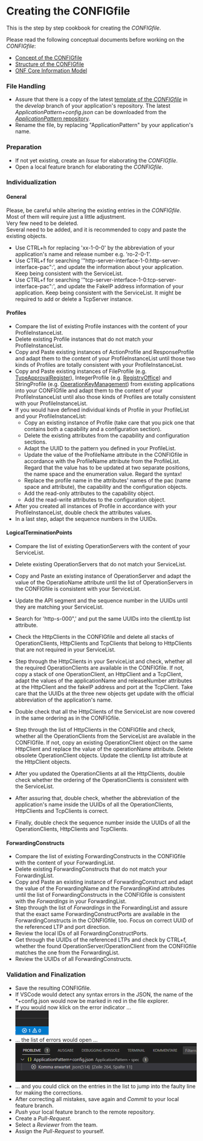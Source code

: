 # Creating the CONFIGfile

This is the step by step cookbook for creating the _CONFIGfile_.

Please read the following conceptual documents before working on the _CONFIGfile_:  
- [Concept of the CONFIGfile](../../ElementsApplicationPattern/Functions/ConceptOfConfigFile/ConceptOfConfigFile.md)  
- [Structure of the CONFIGfile](../../ElementsApplicationPattern/Functions/StructureOfConfigFile/StructureOfConfigFile.md)  
- [ONF Core Information Model](../../ElementsApplicationPattern/InformationModel/Overview/Overview.md)  


### File Handling  

- Assure that there is a copy of the latest [template of the _CONFIGfile_](../../../spec/ApplicationPattern%2Bconfig.json) in the _develop_ branch of your application's repository. The latest _ApplicationPattern+config.json_ can be downloaded from the [_ApplicationPattern_ repository](https://github.com/openBackhaul/ApplicationPattern/tree/develop).  
- Rename the file, by replacing "ApplicationPattern" by your application's name.  


### Preparation  

- If not yet existing, create an _Issue_ for elaborating the _CONFIGfile_.  
- Open a local feature branch for elaborating the _CONFIGfile_.  


### Individualization  

#### General

Please, be careful while altering the existing entries in the _CONFIGfile_.  
Most of them will require just a little adjustment.  
Very few need to be deleted.  
Several need to be added, and it is recommended to copy and paste the existing objects.

- Use CTRL+h for replacing 'xx-1-0-0' by the abbreviation of your application's name and release number e.g. 'ro-2-0-1'.  
- Use CTRL+f for searching '"http-server-interface-1-0:http-server-interface-pac":', and update the information about your application. Keep being consistent with the ServiceList.  
- Use CTRL+f for searching '"tcp-server-interface-1-0:tcp-server-interface-pac":', and update the FakeIP address information of your application. Keep being consistent with the ServiceList. It might be required to add or delete a TcpServer instance.  

#### Profiles

- Compare the list of existing Profile instances with the content of your ProfileInstanceList.  
- Delete existing Profile instances that do not match your ProfileInstanceList.  
- Copy and Paste existing instances of ActionProfile and ResponseProfile and adapt them to the content of your ProfileInstanceList until those two kinds of Profiles are totally consistent with your ProfileInstanceList.  
- Copy and Paste existing instances of FileProfile (e.g. [TypeApprovalRegister](https://github.com/openBackhaul/TypeApprovalRegister/blob/develop/spec/TypeApprovalRegister+config.json)), IntegerProfile (e.g. [RegistryOffice](https://github.com/openBackhaul/RegistryOffice/blob/develop/spec/RegistryOffice+config.json)) and StringProfile (e.g. [OperationKeyManagement](https://github.com/openBackhaul/OperationKeyManagement/blob/develop/spec/OperationKeyManagement+config.json)) from existing applications into your CONFIGfile and adapt them to the content of your ProfileInstanceList until also those kinds of Profiles are totally consistent with your ProfileInstanceList.  
- If you would have defined individual kinds of Profile in your ProfileList and your ProfileInstanceList:  
  - Copy an existing instance of Profile (take care that you pick one that contains both a capability and a configuration section).  
  - Delete the existing attributes from the capability and configuration sections.  
  - Adapt the UUID to the pattern you defined in your ProfileList.  
  - Update the value of the ProfileName attribute in the CONFIGfile in accordance with the ProfileName attribute from the ProfileList. Regard that the value has to be updated at two separate positions, the name space and the enumeration value. Regard the syntax!  
  - Replace the profile name in the attributes' names of the pac (name space and attribute), the capability and the configuration objects.  
  - Add the read-only attributes to the capability object.  
  - Add the read-write attributes to the configuration object.  
- After you created all instances of Profile in accordance with your ProfileInstanceList, double check the attributes values.  
- In a last step, adapt the sequence numbers in the UUIDs.  

#### LogicalTerminationPoints  

- Compare the list of existing OperationServers with the content of your ServiceList.  
- Delete existing OperationServers that do not match your ServiceList.  
- Copy and Paste an existing instance of OperationServer and adapt the value of the OperatioName attribute until the list of OperationServers in the CONFIGfile is consistent with your ServiceList.  
- Update the API segment and the sequence number in the UUIDs until they are matching your ServiceList.  
- Search for 'http-s-000",' and put the same UUIDs into the clientLtp list attribute.  

- Check the HttpClients in the CONFIGfile and delete all stacks of OperationClients, HttpClients and TcpClients that belong to HttpClients that are not required in your ServiceList.  
- Step through the HttpClients in your ServiceList and check, whether all the required OperationClients are available in the CONFIGfile. If not, copy a stack of one OperationClient, an HttpClient and a TcpClient, adapt the values of the applicationName and releaseNumber attributes at the HttpClient and the fakeIP address and port at the TcpClient. Take care that the UUIDs at the three new objects get update with the official abbreviation of the application's name.  
- Double check that all the HttpClients of the ServiceList are now covered in the same ordering as in the CONFIGfile.  
- Step through the list of HttpClients in the CONFIGfile and check, whether all the OperationClients from the ServiceList are available in the CONFIGfile. If not, copy an existing OperationClient object on the same HttpClient and replace the value of the operationName attribute. Delete obsolete OperationClient objects. Update the clientLtp list attribute at the HttpClient objects.  
- After you updated the OperationClients at all the HttpClients, double check whether the ordering of the OperationClients is consistent with the ServiceList.  
- After assuring that, double check, whether the abbreviation of the application's name inside the UUIDs of all the OperationClients, HttpClients and TcpClients is correct.  
- Finally, double check the sequence number inside the UUIDs of all the OperationClients, HttpClients and TcpClients.  
 
#### ForwardingConstructs  

- Compare the list of existing ForwardingConstructs in the CONFIGfile with the content of your ForwardingList.  
- Delete existing ForwardingConstructs that do not match your ForwardingList.  
- Copy and Paste an existing instance of ForwardingConstruct and adapt the value of the ForwardingName and the ForwardingKind attributes until the list of ForwardingConstructs in the CONFIGfile is consistent with the _Forwardings_ in your ForwardingList.  
- Step through the list of _Forwardings_ in the ForwardingList and assure that the exact same ForwardingConstructPorts are available in the ForwardingConstructs in the CONFIGfile, too. Focus on correct UUID of the referenced LTP and port direction.  
- Review the local IDs of all ForwardingConstructPorts.  
- Get through the UUIDs of the referenced LTPs and check by CTRL+f, whether the found OperationServer/OperationClient from the CONFIGfile matches the one from the ForwardingList.  
- Review the UUIDs of all ForwardingConstructs.  


### Validation and Finalization  

- Save the resulting CONFIGfile.  
- If VSCode would detect any syntax errors in the JSON, the name of the \*+config.json would now be marked in red in the file explorer.  
- If you would now klick on the error indicator ...  
  ![Error Indicator](./pictures/Error%20indicator.png)  
- ... the list of errors would open ...  
  ![Error List](./pictures/Error%20description.png)  
- ... and you could click on the entries in the list to jump into the faulty line for making the corrections.  
- After correcting all mistakes, save again and _Commit_ to your local feature branch.  
- _Push_ your local feature branch to the remote repository.  
- Create a _Pull-Request_.  
- Select a _Reviewer_ from the team.  
- Assign the _Pull-Request_ to yourself.  
